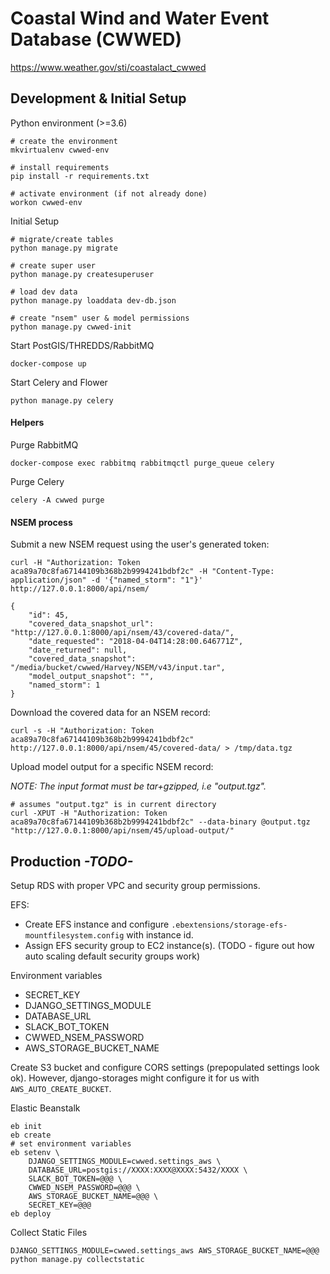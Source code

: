 # Coastal Wind and Water Event Database (CWWED)

https://www.weather.gov/sti/coastalact_cwwed

## Development & Initial Setup

Python environment (>=3.6)

    # create the environment
    mkvirtualenv cwwed-env
    
    # install requirements
    pip install -r requirements.txt
    
    # activate environment (if not already done)
    workon cwwed-env
    
Initial Setup

    # migrate/create tables
    python manage.py migrate
    
    # create super user
    python manage.py createsuperuser
    
    # load dev data
    python manage.py loaddata dev-db.json

    # create "nsem" user & model permissions
    python manage.py cwwed-init
   
Start PostGIS/THREDDS/RabbitMQ

    docker-compose up
    
Start Celery and Flower

    python manage.py celery
    
#### Helpers

Purge RabbitMQ

    docker-compose exec rabbitmq rabbitmqctl purge_queue celery
    
Purge Celery

    celery -A cwwed purge
    
    
#### NSEM process

Submit a new NSEM request using the user's generated token:

    curl -H "Authorization: Token aca89a70c8fa67144109b368b2b9994241bdbf2c" -H "Content-Type: application/json" -d '{"named_storm": "1"}' http://127.0.0.1:8000/api/nsem/
    
    {
        "id": 45,
        "covered_data_snapshot_url": "http://127.0.0.1:8000/api/nsem/43/covered-data/",
        "date_requested": "2018-04-04T14:28:00.646771Z",
        "date_returned": null,
        "covered_data_snapshot": "/media/bucket/cwwed/Harvey/NSEM/v43/input.tar",
        "model_output_snapshot": "",
        "named_storm": 1
    }

    
Download the covered data for an NSEM record:

    curl -s -H "Authorization: Token aca89a70c8fa67144109b368b2b9994241bdbf2c" http://127.0.0.1:8000/api/nsem/45/covered-data/ > /tmp/data.tgz
    
Upload model output for a specific NSEM record:

*NOTE: The input format must be tar+gzipped, i.e "output.tgz".*

    # assumes "output.tgz" is in current directory
    curl -XPUT -H "Authorization: Token aca89a70c8fa67144109b368b2b9994241bdbf2c" --data-binary @output.tgz "http://127.0.0.1:8000/api/nsem/45/upload-output/"
    
## Production *-TODO-*
Setup RDS with proper VPC and security group permissions.

EFS:
- Create EFS instance and configure `.ebextensions/storage-efs-mountfilesystem.config` with instance id.
- Assign EFS security group to EC2 instance(s).  (TODO - figure out how auto scaling default security groups work)

Environment variables
- SECRET_KEY
- DJANGO_SETTINGS_MODULE
- DATABASE_URL
- SLACK_BOT_TOKEN
- CWWED_NSEM_PASSWORD
- AWS_STORAGE_BUCKET_NAME 

Create S3 bucket and configure CORS settings (prepopulated settings look ok).
However, django-storages might configure it for us with `AWS_AUTO_CREATE_BUCKET`.

Elastic Beanstalk

    eb init
    eb create
    # set environment variables
    eb setenv \
        DJANGO_SETTINGS_MODULE=cwwed.settings_aws \
        DATABASE_URL=postgis://XXXX:XXXX@XXXX:5432/XXXX \
        SLACK_BOT_TOKEN=@@@ \
        CWWED_NSEM_PASSWORD=@@@ \
        AWS_STORAGE_BUCKET_NAME=@@@ \
        SECRET_KEY=@@@
    eb deploy
    
Collect Static Files

    DJANGO_SETTINGS_MODULE=cwwed.settings_aws AWS_STORAGE_BUCKET_NAME=@@@ python manage.py collectstatic
